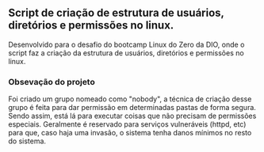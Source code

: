 <h2>Script de criação de estrutura de usuários, diretórios e permissões no linux.</h2>

<p>Desenvolvido para o desafio do bootcamp Linux do Zero da DIO, onde o script faz a criação da estrutura de usuários, diretórios e permissões no linux.</p>

<h3>Obsevação do projeto</h3>
<p>Foi criado um grupo nomeado como "nobody", a técnica de criação desse grupo é feita para dar permissão em determinadas pastas de forma segura. Sendo assim, está lá para executar coisas que não precisam de permissões especiais. Geralmente é reservado para serviços vulneráveis (httpd, etc) para que, caso haja uma invasão, o sistema tenha danos mínimos no resto do sistema.</p>
